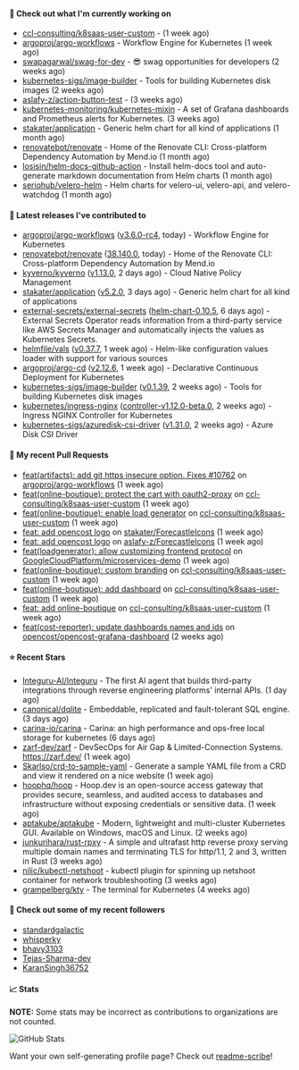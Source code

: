 #### 👷 Check out what I'm currently working on

- [ccl-consulting/k8saas-user-custom](https://github.com/ccl-consulting/k8saas-user-custom) -  (1 week ago)
- [argoproj/argo-workflows](https://github.com/argoproj/argo-workflows) - Workflow Engine for Kubernetes (1 week ago)
- [swapagarwal/swag-for-dev](https://github.com/swapagarwal/swag-for-dev) - 😎 swag opportunities for developers (2 weeks ago)
- [kubernetes-sigs/image-builder](https://github.com/kubernetes-sigs/image-builder) - Tools for building Kubernetes disk images (2 weeks ago)
- [aslafy-z/action-button-test](https://github.com/aslafy-z/action-button-test) -  (3 weeks ago)
- [kubernetes-monitoring/kubernetes-mixin](https://github.com/kubernetes-monitoring/kubernetes-mixin) -  A set of Grafana dashboards and Prometheus alerts for Kubernetes. (3 weeks ago)
- [stakater/application](https://github.com/stakater/application) - Generic helm chart for all kind of applications (1 month ago)
- [renovatebot/renovate](https://github.com/renovatebot/renovate) - Home of the Renovate CLI: Cross-platform Dependency Automation by Mend.io (1 month ago)
- [losisin/helm-docs-github-action](https://github.com/losisin/helm-docs-github-action) - Install helm-docs tool and auto-generate markdown documentation from Helm charts (1 month ago)
- [seriohub/velero-helm](https://github.com/seriohub/velero-helm) - Helm charts for velero-ui, velero-api, and velero-watchdog (1 month ago)

#### 🔭 Latest releases I've contributed to

- [argoproj/argo-workflows](https://github.com/argoproj/argo-workflows) ([v3.6.0-rc4](https://github.com/argoproj/argo-workflows/releases/tag/v3.6.0-rc4), today) - Workflow Engine for Kubernetes
- [renovatebot/renovate](https://github.com/renovatebot/renovate) ([38.140.0](https://github.com/renovatebot/renovate/releases/tag/38.140.0), today) - Home of the Renovate CLI: Cross-platform Dependency Automation by Mend.io
- [kyverno/kyverno](https://github.com/kyverno/kyverno) ([v1.13.0](https://github.com/kyverno/kyverno/releases/tag/v1.13.0), 2 days ago) - Cloud Native Policy Management
- [stakater/application](https://github.com/stakater/application) ([v5.2.0](https://github.com/stakater/application/releases/tag/v5.2.0), 3 days ago) - Generic helm chart for all kind of applications
- [external-secrets/external-secrets](https://github.com/external-secrets/external-secrets) ([helm-chart-0.10.5](https://github.com/external-secrets/external-secrets/releases/tag/helm-chart-0.10.5), 6 days ago) - External Secrets Operator reads information from a third-party service like AWS Secrets Manager and automatically injects the values as Kubernetes Secrets.
- [helmfile/vals](https://github.com/helmfile/vals) ([v0.37.7](https://github.com/helmfile/vals/releases/tag/v0.37.7), 1 week ago) - Helm-like configuration values loader with support for various sources
- [argoproj/argo-cd](https://github.com/argoproj/argo-cd) ([v2.12.6](https://github.com/argoproj/argo-cd/releases/tag/v2.12.6), 1 week ago) - Declarative Continuous Deployment for Kubernetes
- [kubernetes-sigs/image-builder](https://github.com/kubernetes-sigs/image-builder) ([v0.1.39](https://github.com/kubernetes-sigs/image-builder/releases/tag/v0.1.39), 2 weeks ago) - Tools for building Kubernetes disk images
- [kubernetes/ingress-nginx](https://github.com/kubernetes/ingress-nginx) ([controller-v1.12.0-beta.0](https://github.com/kubernetes/ingress-nginx/releases/tag/controller-v1.12.0-beta.0), 2 weeks ago) - Ingress NGINX Controller for Kubernetes
- [kubernetes-sigs/azuredisk-csi-driver](https://github.com/kubernetes-sigs/azuredisk-csi-driver) ([v1.31.0](https://github.com/kubernetes-sigs/azuredisk-csi-driver/releases/tag/v1.31.0), 2 weeks ago) - Azure Disk CSI Driver

#### 🔨 My recent Pull Requests

- [feat(artifacts): add git https insecure option. Fixes #10762](https://github.com/argoproj/argo-workflows/pull/13797) on [argoproj/argo-workflows](https://github.com/argoproj/argo-workflows) (1 week ago)
- [feat(online-boutique): protect the cart with oauth2-proxy](https://github.com/ccl-consulting/k8saas-user-custom/pull/6) on [ccl-consulting/k8saas-user-custom](https://github.com/ccl-consulting/k8saas-user-custom) (1 week ago)
- [feat(online-boutique): enable load generator](https://github.com/ccl-consulting/k8saas-user-custom/pull/4) on [ccl-consulting/k8saas-user-custom](https://github.com/ccl-consulting/k8saas-user-custom) (1 week ago)
- [feat: add opencost logo](https://github.com/stakater/ForecastleIcons/pull/39) on [stakater/ForecastleIcons](https://github.com/stakater/ForecastleIcons) (1 week ago)
- [feat: add opencost logo](https://github.com/aslafy-z/ForecastleIcons/pull/1) on [aslafy-z/ForecastleIcons](https://github.com/aslafy-z/ForecastleIcons) (1 week ago)
- [feat(loadgenerator): allow customizing frontend protocol](https://github.com/GoogleCloudPlatform/microservices-demo/pull/2775) on [GoogleCloudPlatform/microservices-demo](https://github.com/GoogleCloudPlatform/microservices-demo) (1 week ago)
- [feat(online-boutique): custom branding](https://github.com/ccl-consulting/k8saas-user-custom/pull/3) on [ccl-consulting/k8saas-user-custom](https://github.com/ccl-consulting/k8saas-user-custom) (1 week ago)
- [feat(online-boutique): add dashboard](https://github.com/ccl-consulting/k8saas-user-custom/pull/2) on [ccl-consulting/k8saas-user-custom](https://github.com/ccl-consulting/k8saas-user-custom) (1 week ago)
- [feat: add online-boutique](https://github.com/ccl-consulting/k8saas-user-custom/pull/1) on [ccl-consulting/k8saas-user-custom](https://github.com/ccl-consulting/k8saas-user-custom) (1 week ago)
- [feat(cost-reporter): update dashboards names and ids](https://github.com/opencost/opencost-grafana-dashboard/pull/8) on [opencost/opencost-grafana-dashboard](https://github.com/opencost/opencost-grafana-dashboard) (2 weeks ago)

#### ⭐ Recent Stars

- [Integuru-AI/Integuru](https://github.com/Integuru-AI/Integuru) - The first AI agent that builds third-party integrations through reverse engineering platforms&#39; internal APIs. (1 day ago)
- [canonical/dqlite](https://github.com/canonical/dqlite) - Embeddable, replicated and fault-tolerant SQL engine. (3 days ago)
- [carina-io/carina](https://github.com/carina-io/carina) - Carina: an high performance and ops-free local storage for kubernetes (6 days ago)
- [zarf-dev/zarf](https://github.com/zarf-dev/zarf) - DevSecOps for Air Gap &amp; Limited-Connection Systems. https://zarf.dev/ (1 week ago)
- [Skarlso/crd-to-sample-yaml](https://github.com/Skarlso/crd-to-sample-yaml) - Generate a sample YAML file from a CRD and view it rendered on a nice website (1 week ago)
- [hoophq/hoop](https://github.com/hoophq/hoop) - Hoop.dev is an open-source access gateway that provides secure, seamless, and audited access to databases and infrastructure without exposing credentials or sensitive data. (1 week ago)
- [aptakube/aptakube](https://github.com/aptakube/aptakube) - Modern, lightweight and multi-cluster Kubernetes GUI. Available on Windows, macOS and Linux. (2 weeks ago)
- [junkurihara/rust-rpxy](https://github.com/junkurihara/rust-rpxy) - A simple and ultrafast http reverse proxy serving multiple domain names and terminating TLS for http/1.1, 2 and 3, written in Rust (3 weeks ago)
- [nilic/kubectl-netshoot](https://github.com/nilic/kubectl-netshoot) - kubectl plugin for spinning up netshoot container for network troubleshooting (3 weeks ago)
- [grampelberg/kty](https://github.com/grampelberg/kty) - The terminal for Kubernetes (4 weeks ago)

#### 👯 Check out some of my recent followers

- [standardgalactic](https://github.com/standardgalactic)
- [whisperky](https://github.com/whisperky)
- [bhavy3103](https://github.com/bhavy3103)
- [Tejas-Sharma-dev](https://github.com/Tejas-Sharma-dev)
- [KaranSingh36752](https://github.com/KaranSingh36752)

#### 📈 Stats

**NOTE:** Some stats may be incorrect as contributions to organizations
are not counted.

![GitHub Stats](https://github-readme-stats.vercel.app/api?username=aslafy-z&count_private=false&theme=tokyonight&show_icons=true)

Want your own self-generating profile page? Check out [readme-scribe](https://github.com/muesli/readme-scribe)!
